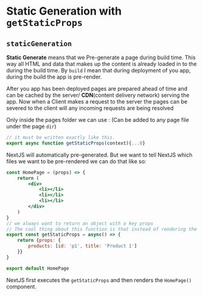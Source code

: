 # Static Generation with `getStaticProps`



## `staticGeneration`

**Static Generate** means that we Pre-generate a page during build time. This way all HTML and data that makes up the content is already loaded in to the during the build time. By `build` I mean that during deployment of you app, during the build the app is pre-render. 

After you app has been deployed pages are prepared ahead of time and can be cached by the server/ **CDN**(content delivery network) serving the app. Now when a Client makes a request to the server the pages can be severed to the client will any incoming requests are being resolved

Only inside the pages folder  we can use : (Can be added to any page file under the page `dir`)

```js
// it must be written exactly like this.
export async function getStaticProps(context){...0}
```

NextJS will automatically pre-generated. But we want to tell NextJS which files we want to be pre-rendered we can do that like so:

```jsx
const HomePage = (props) => {
	return (
    	<div>
        	<li></li>
            <li></li>
            <li></li>
        </div>
    )
}
// we always want to return an object with a key props
// The cool thing about this function is that instead of rendering the component function first we'll execute the getStaticProps function get our data and then render that data into the HomPage component.
export const getStaticProps = async() => {
    return {props: {
        products: [id: 'p1', title: 'Product 1']
    }}
}

export default HomePage
```

NextJS first executes the `getStaticProps` and then renders the `HomePage()` component.